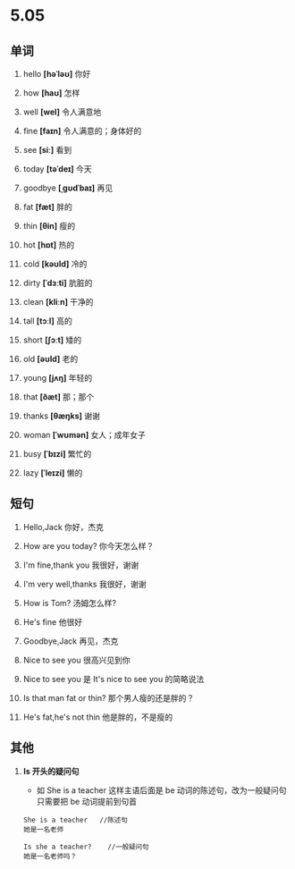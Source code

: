 # 5.05

## 单词

1. hello **[həˈləʊ]** 你好

2. how **[haʊ]** 怎样

3. well **[wel]** 令人满意地

4. fine **[faɪn]** 令人满意的；身体好的

5. see **[siː]** 看到

6. today **[təˈdeɪ]** 今天

7. goodbye **[ˌɡʊdˈbaɪ]** 再见

8. fat **[fæt]** 胖的

9. thin **[θin]** 瘦的

10. hot **[hɒt]** 热的

11. cold **[kəʊld]** 冷的

12. dirty **[ˈdɜːti]** 肮脏的

13. clean **[kliːn]** 干净的

14. tall **[tɔːl]** 高的

15. short **[ʃɔːt]** 矮的

16. old **[əʊld]** 老的

17. young **[jʌŋ]** 年轻的

18. that **[ðæt]** 那；那个

19. thanks **[θæŋks]** 谢谢

20. woman **[ˈwʊmən]** 女人；成年女子

21. busy **[ˈbɪzi]** 繁忙的

22. lazy **[ˈleɪzi]** 懒的

## 短句

1. Hello,Jack
   你好，杰克

2. How are you today?
   你今天怎么样？

3. I'm fine,thank you
   我很好，谢谢

4. I'm very well,thanks
   我很好，谢谢

5. How is Tom?
   汤姆怎么样?

6. He's fine
   他很好

7. Goodbye,Jack
   再见，杰克

8. Nice to see you
   很高兴见到你

9. Nice to see you 是 It's nice to see you 的简略说法

10. Is that man fat or thin?
    那个男人瘦的还是胖的？

11. He's fat,he's not thin
    他是胖的，不是瘦的

## 其他

1. **Is 开头的疑问句**

   - 如 She is a teacher 这样主语后面是 be 动词的陈述句，改为一般疑问句只需要把 be 动词提前到句首

   ```
   She is a teacher   //陈述句
   她是一名老师

   Is she a teacher?    //一般疑问句
   她是一名老师吗？
   ```
